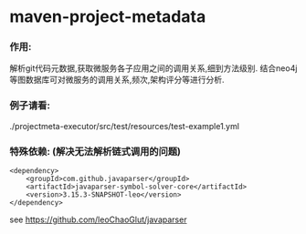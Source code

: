 # maven-project-metadata
### 作用: 
  解析git代码元数据,获取微服务各子应用之间的调用关系,细到方法级别. 结合neo4j等图数据库可对微服务的调用关系,频次,架构评分等进行分析.

### 例子请看: 
  ./projectmeta-executor/src/test/resources/test-example1.yml

### 特殊依赖: (解决无法解析链式调用的问题)
```
<dependency>
    <groupId>com.github.javaparser</groupId>
    <artifactId>javaparser-symbol-solver-core</artifactId>
    <version>3.15.3-SNAPSHOT-leo</version>
</dependency>
```
see https://github.com/leoChaoGlut/javaparser
